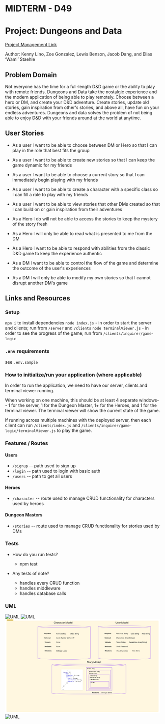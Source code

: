 <!-- @format -->

# MIDTERM - D49

# Project: Dungeons and Data

[Project Management Link](https://www.figma.com/file/QzMWfgnC5G62PPBUmrwnYk/Dungeons-and-Data-UML?node-id=0%3A1&t=TTidntq1Nir1Ojsl-0)

Author: Kenny Lino, Zoe Gonzalez, Lewis Benson, Jacob Dang, and Elias ‘Wami’ Staehle

## Problem Domain

Not everyone has the time for a full-length D&D game or the ability to play with remote friends. Dungeons and Data take the nostalgic experience and the modern application of being able to play remotely. Choose between a hero or DM, and create your D&D adventure. Create stories, update old stories, gain inspiration from other's stories, and above all, have fun on your endless adventures. Dungeons and data solves the problem of not being able to enjoy D&D with your friends around at the world at anytime.

## User Stories

- As a user I want to be able to choose between DM or Hero so that I can play in the role that best fits the group

- As a user I want to be able to create new stories so that I can keep the game dynamic for my friends

- As a user I want to be able to choose a current story so that I can immediately begin playing with my friends

- As a user I want to be able to create a character with a specific class so I can fill a role to play with my friends

- As a user I want to be able to view stories that other DMs created so that I can build on or gain inspiration from their adventures

- As a Hero I do will not be able to access the stories to keep the mystery of the story fresh

- As a Hero I will only be able to read what is presented to me from the DM

- As a Hero I want to be able to respond with abilities from the classic D&D game to keep the experience authentic

- As a DM I want to be able to control the flow of the game and determine the outcome of the user's experiences

- As a DM I will only be able to modify my own stories so that I cannot disrupt another DM's game

## Links and Resources

### Setup

`npm i` to install dependencies
`node index.js` - in order to start the server and clients; run from `/server` and `/clients`
`node terminalViewer.js` - in order to see the progress of the game; run from `/clients/inquirer/game-logic`

### `.env` requirements

see `.env.sample`

### How to initialize/run your application (where applicable)

In order to run the application, we need to have our server, clients and terminal viewer running.

When working on one machine, this should be at least 4 separate windows-- 1 for the server, 1 for the Dungeon Master, 1+ for the Heroes, and 1 for the terminal viewer. The terminal viewer will show the current state of the game.

If running across multiple machines with the deployed server, then each client can run `/clients/index.js` and `/clients/inquirer/game-logic/terminalViewer.js` to play the game.

### Features / Routes

#### Users

- `/signup` -- path used to sign up
- `/login` -- path used to login with basic auth
- `/users` -- path to get all users

#### Heroes

- `/character` -- route used to manage CRUD functionality for characters used by heroes

#### Dungeon Masters

- `/stories` -- route used to manage CRUD functionality for stories used by DMs

### Tests

- How do you run tests?
  - npm test
- Any tests of note?

  - handles every CRUD function
  - handles middleware
  - handles database calls

### UML

![UML](./assets/uml.jpg)
![UML](./assets/roles.jpg)
![UML](./assets/database.jpg)
![UML](./assets/flowchart.jpg)
